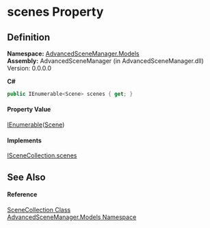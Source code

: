 # scenes Property




## Definition
**Namespace:** <a href="N_AdvancedSceneManager_Models.md">AdvancedSceneManager.Models</a>  
**Assembly:** AdvancedSceneManager (in AdvancedSceneManager.dll) Version: 0.0.0.0

**C#**
``` C#
public IEnumerable<Scene> scenes { get; }
```



#### Property Value
<a href="https://learn.microsoft.com/dotnet/api/system.collections.generic.ienumerable-1" target="_blank" rel="noopener noreferrer">IEnumerable</a>(<a href="T_AdvancedSceneManager_Models_Scene.md">Scene</a>)

#### Implements
<a href="P_AdvancedSceneManager_Models_ISceneCollection_scenes.md">ISceneCollection.scenes</a>  


## See Also


#### Reference
<a href="T_AdvancedSceneManager_Models_SceneCollection.md">SceneCollection Class</a>  
<a href="N_AdvancedSceneManager_Models.md">AdvancedSceneManager.Models Namespace</a>  
